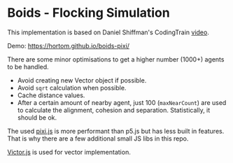 # Boids - Flocking Simulation

This implementation is based on Daniel Shiffman's CodingTrain [video](https://www.youtube.com/watch?v=mhjuuHl6qHM).

Demo: https://hortom.github.io/boids-pixi/
  
There are some minor optimisations to get a higher number (1000+) agents to be handled.
* Avoid creating new Vector object if possible.
* Avoid `sqrt` calculation when possible.
* Cache distance values.
* After a certain amount of nearby agent, just 100 (`maxNearCount`) are used to calculate the alignment, cohesion and separation. Statistically, it should be ok.
  
The used [pixi.js](https://www.pixijs.com) is more performant than p5.js but has less built in features. That is why there are a few additional small JS libs in this repo.

[Victor.js](http://victorjs.org) is used for vector implementation.
